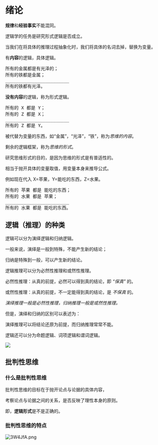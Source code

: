 # 绪论
**规律**和**经验事实**不能混同。

逻辑学的任务是研究形式逻辑是否成立。

当我们在将具体的推理过程抽象化时，我们将具体的名词去掉，替换为变量。

有**内容**的逻辑，具体逻辑。

<pre>所有的金属都是有光泽的；
所有的铁都是金属；
________________________
所有的铁都有光泽。</pre>

**没有内容**的逻辑，称为形式逻辑。

<pre>所有的 X 都是 Y；
所有的 Z 都是 X；
________________________
所有的 Z 都是 Y。</pre>

被代替为变量的东西，如“金属”，“光泽”，“铁”，称为*思维的内容*。

剩余的逻辑框架，称为*思维的形式*。

研究思维形式的目的，是因为思维的形式是有普适性的。

相当于抛开具体的变量取值，用变量本身来推导公式。

例如现在代入 X=苹果，Y=能吃的东西，Z=水果。

<pre>所有的 苹果 都是 能吃的东西；
所有的 水果 都是 苹果；
________________________
所有的 水果 都是 能吃的东西。</pre>

## 逻辑（推理）的种类
逻辑可以分为演绎逻辑和归纳逻辑。

一般来说，演绎是一般到特殊，不能产生新的结论；

归纳是特殊到一般，可以产生新的结论。

逻辑推理可以分为必然性推理和或然性推理。

必然性推理：从真的前提，必然可以得到真的结论，即 *“保真”* 的。

或然性推理：从真的前提，不一定能得到真的结论，是 *不保真* 的。

*演绎推理一般是必然性推理，归纳推理一般是或然性推理。*

但是，演绎和归纳的区别可以表述为：

演绎推理可以将结论还原为前提，而归纳推理常常不能。

逻辑还可以分为命题逻辑、词项逻辑和谓词逻辑。

![](https://s2.ax1x.com/2020/02/25/3JBdbD.png)

## 批判性思维
### 什么是批判性思维
批判性思维的目标在于抛开论点与论据的具体内容，

考察论点与论据之间的关系，是否反映了理性本身的原则。

即，**逻辑形式**是不是正确的。

### 批判性思维的特点
![3W4JfA.png](https://s2.ax1x.com/2020/03/02/3W4JfA.png)
